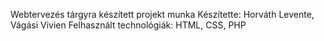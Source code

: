 Webtervezés tárgyra készített projekt munka
Készítette: Horváth Levente, Vágási Vivien
Felhasznált technológiák: HTML, CSS, PHP
